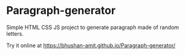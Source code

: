 # Paragraph-generator
Simple HTML CSS JS project to generate paragraph made of random letters.

Try it online at https://bhushan-amit.github.io/Paragraph-generator/
